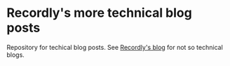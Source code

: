 # Recordly's more technical blog posts

Repository for techical blog posts. See [Recordly's blog](https://www.recordlydata.com/blog) for not so technical blogs.
